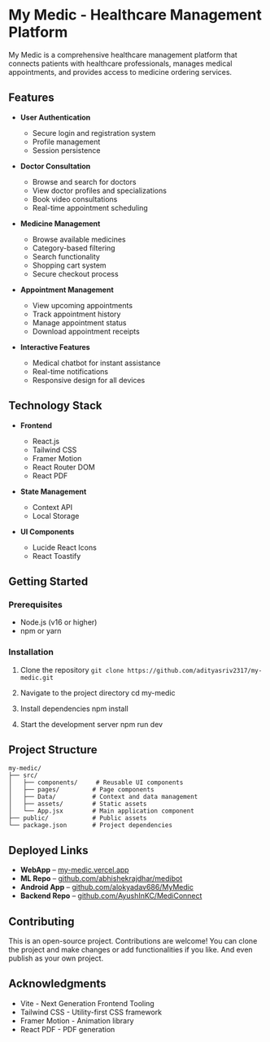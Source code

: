 # My Medic - Healthcare Management Platform

My Medic is a comprehensive healthcare management platform that connects patients with healthcare professionals, manages medical appointments, and provides access to medicine ordering services.

## Features

- **User Authentication**
  - Secure login and registration system
  - Profile management
  - Session persistence

- **Doctor Consultation**
  - Browse and search for doctors
  - View doctor profiles and specializations
  - Book video consultations
  - Real-time appointment scheduling

- **Medicine Management**
  - Browse available medicines
  - Category-based filtering
  - Search functionality
  - Shopping cart system
  - Secure checkout process

- **Appointment Management**
  - View upcoming appointments
  - Track appointment history
  - Manage appointment status
  - Download appointment receipts

- **Interactive Features**
  - Medical chatbot for instant assistance
  - Real-time notifications
  - Responsive design for all devices

## Technology Stack

- **Frontend**
  - React.js
  - Tailwind CSS
  - Framer Motion
  - React Router DOM
  - React PDF

- **State Management**
  - Context API
  - Local Storage

- **UI Components**
  - Lucide React Icons
  - React Toastify

## Getting Started

### Prerequisites

- Node.js (v16 or higher)
- npm or yarn

### Installation

1. Clone the repository
`git clone https://github.com/adityasriv2317/my-medic.git`

2. Navigate to the project directory
cd my-medic

3. Install dependencies
npm install

4. Start the development server
npm run dev

## Project Structure
```
my-medic/
├── src/
│   ├── components/     # Reusable UI components
│   ├── pages/         # Page components
│   ├── Data/          # Context and data management
│   ├── assets/        # Static assets
│   └── App.jsx        # Main application component
├── public/            # Public assets
└── package.json       # Project dependencies
```

## Deployed Links
- **WebApp** – [my-medic.vercel.app](https://my-medic.vercel.app/)  
- **ML Repo** – [github.com/abhishekrajdhar/medibot](https://github.com/abhishekrajdhar/medibot)  
- **Android App** – [github.com/alokyadav686/MyMedic](https://github.com/alokyadav686/MyMedic)  
- **Backend Repo** – [github.com/AyushInKC/MediConnect](https://github.com/AyushInKC/MediConnect)

## Contributing
This is an open-source project. Contributions are welcome! You can clone the project and make changes or add functionalities if you like. And even publish as your own project.


## Acknowledgments
- Vite - Next Generation Frontend Tooling
- Tailwind CSS - Utility-first CSS framework
- Framer Motion - Animation library
- React PDF - PDF generation
